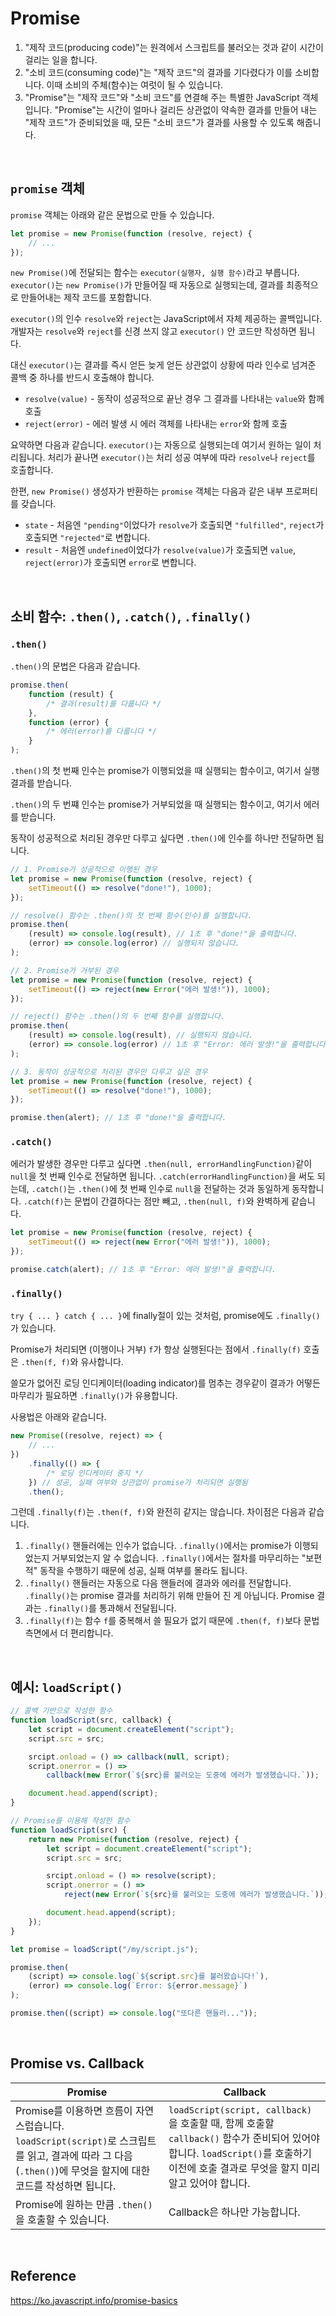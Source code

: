 # Promise

1. "제작 코드(producing code)"는 원격에서 스크립트를 불러오는 것과 같이 시간이 걸리는 일을 합니다.
2. "소비 코드(consuming code)"는 "제작 코드"의 결과를 기다렸다가 이를 소비합니다. 이때 소비의 주체(함수)는 여럿이 될 수 있습니다.
3. "Promise"는 "제작 코드"와 "소비 코드"를 연결해 주는 특별한 JavaScript 객체입니다. "Promise"는 시간이 얼마나 걸리든 상관없이 약속한 결과를 만들어 내는 "제작 코드"가 준비되었을 때, 모든 "소비 코드"가 결과를 사용할 수 있도록 해줍니다.

<br>

## `promise` 객체

`promise` 객체는 아래와 같은 문법으로 만들 수 있습니다.

```javascript
let promise = new Promise(function (resolve, reject) {
    // ...
});
```

`new Promise()`에 전달되는 함수는 `executor(실행자, 실행 함수)`라고 부릅니다. `executor()`는 `new Promise()`가 만들어질 때 자동으로 실행되는데, 결과를 최종적으로 만들어내는 제작 코드를 포함합니다.

`executor()`의 인수 `resolve`와 `reject`는 JavaScript에서 자체 제공하는 콜백입니다. 개발자는 `resolve`와 `reject`를 신경 쓰지 않고 `executor()` 안 코드만 작성하면 됩니다.

대신 `executor()`는 결과를 즉시 얻든 늦게 얻든 상관없이 상황에 따라 인수로 넘겨준 콜백 중 하나를 반드시 호출해야 합니다.

-   `resolve(value)` - 동작이 성공적으로 끝난 경우 그 결과를 나타내는 `value`와 함께 호출
-   `reject(error)` - 에러 발생 시 에러 객체를 나타내는 `error`와 함께 호출

요약하면 다음과 같습니다. `executor()`는 자동으로 실행되는데 여기서 원하는 일이 처리됩니다. 처리가 끝나면 `executor()`는 처리 성공 여부에 따라 `resolve`나 `reject`를 호출합니다.

한편, `new Promise()` 생성자가 반환하는 `promise` 객체는 다음과 같은 내부 프로퍼티를 갖습니다.

-   `state` - 처음엔 `"pending"`이었다가 `resolve`가 호출되면 `"fulfilled"`, `reject`가 호출되면 `"rejected"`로 변합니다.
-   `result` - 처음엔 `undefined`이었다가 `resolve(value)`가 호출되면 `value`, `reject(error)`가 호출되면 `error`로 변합니다.

<br>

## 소비 함수: `.then()`, `.catch()`, `.finally()`

### `.then()`

`.then()`의 문법은 다음과 같습니다.

```javascript
promise.then(
    function (result) {
        /* 결과(result)를 다룹니다 */
    },
    function (error) {
        /* 에러(error)를 다룹니다 */
    }
);
```

`.then()`의 첫 번째 인수는 promise가 이행되었을 때 실행되는 함수이고, 여기서 실행 결과를 받습니다.

`.then()`의 두 번쨰 인수는 promise가 거부되었을 때 실행되는 함수이고, 여기서 에러를 받습니다.

동작이 성공적으로 처리된 경우만 다루고 싶다면 `.then()`에 인수를 하나만 전달하면 됩니다.

```javascript
// 1. Promise가 성공적으로 이행된 경우
let promise = new Promise(function (resolve, reject) {
    setTimeout(() => resolve("done!"), 1000);
});

// resolve() 함수는 .then()의 첫 번째 함수(인수)를 실행합니다.
promise.then(
    (result) => console.log(result), // 1초 후 "done!"을 출력합니다.
    (error) => console.log(error) // 실행되지 않습니다.
);

// 2. Promise가 거부된 경우
let promise = new Promise(function (resolve, reject) {
    setTimeout(() => reject(new Error("에러 발생!")), 1000);
});

// reject() 함수는 .then()의 두 번째 함수를 실행합니다.
promise.then(
    (result) => console.log(result), // 실행되지 않습니다.
    (error) => console.log(error) // 1초 후 "Error: 에러 발생!"을 출력합니다.
);

// 3. 동작이 성공적으로 처리된 경우만 다루고 싶은 경우
let promise = new Promise(function (resolve, reject) {
    setTimeout(() => resolve("done!"), 1000);
});

promise.then(alert); // 1초 후 "done!"을 출력합니다.
```

### `.catch()`

에러가 발생한 경우만 다루고 싶다면 `.then(null, errorHandlingFunction)`같이 `null`을 첫 번째 인수로 전달하면 됩니다. `.catch(errorHandlingFunction)`을 써도 되는데, `.catch()`는 `.then()`에 첫 번째 인수로 `null`을 전달하는 것과 동일하게 동작합니다. `.catch(f)`는 문법이 간결하다는 점만 빼고, `.then(null, f)`와 완벽하게 같습니다.

```javascript
let promise = new Promise(function (resolve, reject) {
    setTimeout(() => reject(new Error("에러 발생!")), 1000);
});

promise.catch(alert); // 1초 후 "Error: 에러 발생!"을 출력합니다.
```

### `.finally()`

`try { ... } catch { ... }`에 finally절이 있는 것처럼, promise에도 `.finally()`가 있습니다.

Promise가 처리되면 (이행이나 거부) `f`가 항상 실행된다는 점에서 `.finally(f)` 호출은 `.then(f, f)`와 유사합니다.

쓸모가 없어진 로딩 인디케이터(loading indicator)를 멈추는 경우같이 결과가 어떻든 마무리가 필요하면 `.finally()`가 유용합니다.

사용법은 아래와 같습니다.

```javascript
new Promise((resolve, reject) => {
    // ...
})
    .finally(() => {
        /* 로딩 인디케이터 중지 */
    }) // 성공, 실패 여부와 상관없이 promise가 처리되면 실행됨
    .then();
```

그런데 `.finally(f)`는 `.then(f, f)`와 완전히 같지는 않습니다. 차이점은 다음과 같습니다.

1. `.finally()` 핸들러에는 인수가 없습니다. `.finally()`에서는 promise가 이행되었는지 거부되었는지 알 수 없습니다. `.finally()`에서는 절차를 마무리하는 "보편적" 동작을 수행하기 때문에 성공, 실패 여부를 몰라도 됩니다.
2. `.finally()` 핸들러는 자동으로 다음 핸들러에 결과와 에러를 전달합니다. `.finally()`는 promise 결과를 처리하기 위해 만들어 진 게 아닙니다. Promise 결과는 `.finally()`를 통과해서 전달됩니다.
3. `.finally(f)`는 함수 `f`를 중복해서 쓸 필요가 없기 때문에 `.then(f, f)`보다 문법 측면에서 더 편리합니다.

<br>

## 예시: `loadScript()`

```javascript
// 콜백 기반으로 작성한 함수
function loadScript(src, callback) {
    let script = document.createElement("script");
    script.src = src;

    srcipt.onload = () => callback(null, script);
    script.onerror = () =>
        callback(new Error(`${src}를 불러오는 도중에 에러가 발생했습니다.`));

    document.head.append(script);
}

// Promise를 이용해 작성한 함수
function loadScript(src) {
    return new Promise(function (resolve, reject) {
        let script = document.createElement("script");
        script.src = src;

        srcipt.onload = () => resolve(script);
        script.onerror = () =>
            reject(new Error(`${src}를 불러오는 도중에 에러가 발생했습니다.`));

        document.head.append(script);
    });
}

let promise = loadScript("/my/script.js");

promise.then(
    (script) => console.log(`${script.src}를 불러왔습니다!`),
    (error) => console.log(`Error: ${error.message}`)
);

promise.then((script) => console.log("또다른 핸들러..."));
```

<br>

## Promise vs. Callback

| Promise                                                                                                                                                       | Callback                                                                                                                                                                              |
| ------------------------------------------------------------------------------------------------------------------------------------------------------------- | ------------------------------------------------------------------------------------------------------------------------------------------------------------------------------------- |
| Promise를 이용하면 흐름이 자연스럽습니다. `loadScript(script)`로 스크립트를 읽고, 결과에 따라 그 다음(`.then()`)에 무엇을 할지에 대한 코드를 작성하면 됩니다. | `loadScript(script, callback)`을 호출할 때, 함께 호출할 `callback()` 함수가 준비되어 있어야 합니다. `loadScript()`를 호출하기 이전에 호출 결과로 무엇을 할지 미리 알고 있어야 합니다. |
| Promise에 원하는 만큼 `.then()`을 호출할 수 있습니다.                                                                                                         | Callback은 하나만 가능합니다.                                                                                                                                                         |

<br>

## Reference

https://ko.javascript.info/promise-basics
